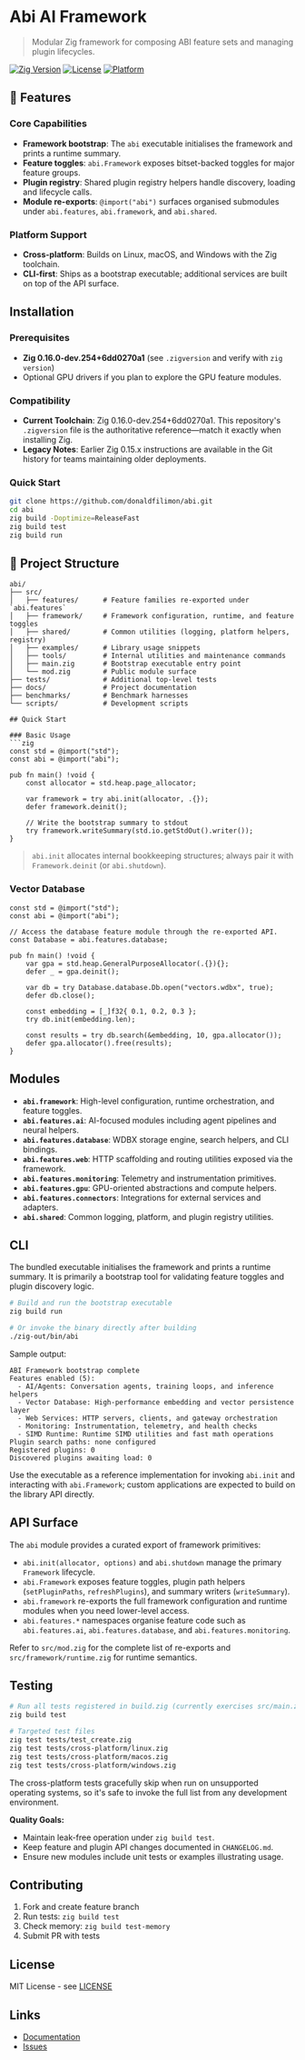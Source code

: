 # Abi AI Framework
> Modular Zig framework for composing ABI feature sets and managing plugin lifecycles.

[![Zig Version](https://img.shields.io/badge/Zig-0.16.0--dev.254%2B6dd0270a1-orange.svg)](https://ziglang.org/)
[![License](https://img.shields.io/badge/License-MIT-blue.svg)](LICENSE)
[![Platform](https://img.shields.io/badge/Platform-Cross--platform-green.svg)]()

## 🚀 Features

### Core Capabilities
- **Framework bootstrap**: The `abi` executable initialises the framework and prints a runtime summary.
- **Feature toggles**: `abi.Framework` exposes bitset-backed toggles for major feature groups.
- **Plugin registry**: Shared plugin registry helpers handle discovery, loading and lifecycle calls.
- **Module re-exports**: `@import("abi")` surfaces organised submodules under `abi.features`, `abi.framework`, and `abi.shared`.

### Platform Support
- **Cross-platform**: Builds on Linux, macOS, and Windows with the Zig toolchain.
- **CLI-first**: Ships as a bootstrap executable; additional services are built on top of the API surface.

## Installation

### Prerequisites
- **Zig 0.16.0-dev.254+6dd0270a1** (see `.zigversion` and verify with `zig version`)
- Optional GPU drivers if you plan to explore the GPU feature modules.

### Compatibility

- **Current Toolchain**: Zig 0.16.0-dev.254+6dd0270a1. This repository's `.zigversion` file is the authoritative reference—match it exactly when installing Zig.
- **Legacy Notes**: Earlier Zig 0.15.x instructions are available in the Git history for teams maintaining older deployments.

### Quick Start
```bash
git clone https://github.com/donaldfilimon/abi.git
cd abi
zig build -Doptimize=ReleaseFast
zig build test
zig build run
```

## 📁 Project Structure

```
abi/
├── src/
│   ├── features/      # Feature families re-exported under `abi.features`
│   ├── framework/     # Framework configuration, runtime, and feature toggles
│   ├── shared/        # Common utilities (logging, platform helpers, registry)
│   ├── examples/      # Library usage snippets
│   ├── tools/         # Internal utilities and maintenance commands
│   ├── main.zig       # Bootstrap executable entry point
│   └── mod.zig        # Public module surface
├── tests/             # Additional top-level tests
├── docs/              # Project documentation
├── benchmarks/        # Benchmark harnesses
└── scripts/           # Development scripts

## Quick Start

### Basic Usage
```zig
const std = @import("std");
const abi = @import("abi");

pub fn main() !void {
    const allocator = std.heap.page_allocator;

    var framework = try abi.init(allocator, .{});
    defer framework.deinit();

    // Write the bootstrap summary to stdout
    try framework.writeSummary(std.io.getStdOut().writer());
}
```

> `abi.init` allocates internal bookkeeping structures; always pair it with `Framework.deinit` (or `abi.shutdown`).

### Vector Database
```zig
const std = @import("std");
const abi = @import("abi");

// Access the database feature module through the re-exported API.
const Database = abi.features.database;

pub fn main() !void {
    var gpa = std.heap.GeneralPurposeAllocator(.{}){};
    defer _ = gpa.deinit();

    var db = try Database.database.Db.open("vectors.wdbx", true);
    defer db.close();

    const embedding = [_]f32{ 0.1, 0.2, 0.3 };
    try db.init(embedding.len);

    const results = try db.search(&embedding, 10, gpa.allocator());
    defer gpa.allocator().free(results);
}
```

## Modules

- **`abi.framework`**: High-level configuration, runtime orchestration, and feature toggles.
- **`abi.features.ai`**: AI-focused modules including agent pipelines and neural helpers.
- **`abi.features.database`**: WDBX storage engine, search helpers, and CLI bindings.
- **`abi.features.web`**: HTTP scaffolding and routing utilities exposed via the framework.
- **`abi.features.monitoring`**: Telemetry and instrumentation primitives.
- **`abi.features.gpu`**: GPU-oriented abstractions and compute helpers.
- **`abi.features.connectors`**: Integrations for external services and adapters.
- **`abi.shared`**: Common logging, platform, and plugin registry utilities.

## CLI

The bundled executable initialises the framework and prints a runtime summary. It is
primarily a bootstrap tool for validating feature toggles and plugin discovery logic.

```bash
# Build and run the bootstrap executable
zig build run

# Or invoke the binary directly after building
./zig-out/bin/abi
```

Sample output:

```
ABI Framework bootstrap complete
Features enabled (5):
  - AI/Agents: Conversation agents, training loops, and inference helpers
  - Vector Database: High-performance embedding and vector persistence layer
  - Web Services: HTTP servers, clients, and gateway orchestration
  - Monitoring: Instrumentation, telemetry, and health checks
  - SIMD Runtime: Runtime SIMD utilities and fast math operations
Plugin search paths: none configured
Registered plugins: 0
Discovered plugins awaiting load: 0
```

Use the executable as a reference implementation for invoking `abi.init` and interacting with
`abi.Framework`; custom applications are expected to build on the library API directly.

## API Surface

The `abi` module provides a curated export of framework primitives:

- `abi.init(allocator, options)` and `abi.shutdown` manage the primary `Framework` lifecycle.
- `abi.Framework` exposes feature toggles, plugin path helpers (`setPluginPaths`, `refreshPlugins`),
  and summary writers (`writeSummary`).
- `abi.framework` re-exports the full framework configuration and runtime modules when you need
  lower-level access.
- `abi.features.*` namespaces organise feature code such as `abi.features.ai`,
  `abi.features.database`, and `abi.features.monitoring`.

Refer to `src/mod.zig` for the complete list of re-exports and `src/framework/runtime.zig` for
runtime semantics.

## Testing

```bash
# Run all tests registered in build.zig (currently exercises src/main.zig)
zig build test

# Targeted test files
zig test tests/test_create.zig
zig test tests/cross-platform/linux.zig
zig test tests/cross-platform/macos.zig
zig test tests/cross-platform/windows.zig
```

The cross-platform tests gracefully skip when run on unsupported operating systems, so it's
safe to invoke the full list from any development environment.

**Quality Goals:**
- Maintain leak-free operation under `zig build test`.
- Keep feature and plugin API changes documented in `CHANGELOG.md`.
- Ensure new modules include unit tests or examples illustrating usage.

## Contributing

1. Fork and create feature branch
2. Run tests: `zig build test`
3. Check memory: `zig build test-memory`
4. Submit PR with tests

## License

MIT License - see [LICENSE](LICENSE)

## Links

- [Documentation](docs/)
- [Issues](https://github.com/donaldfilimon/abi/issues)
